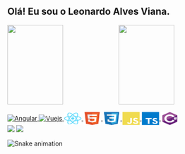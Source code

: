 ## Olá! Eu sou o Leonardo Alves Viana.
<div align="start">
  <a style="display: flex" href="https://github.com/leoalvesv">
  <img height="180em" width='50%' src="https://github-readme-stats.vercel.app/api?username=leoalvesv&show_icons=true&theme=react&include_all_commits=true&count_private=true"/>
  <img height="180em" width='50%' src="https://github-readme-stats.vercel.app/api/top-langs/?username=leoalvesv&layout=compact&langs_count=7&theme=react"/>
</div>
<div style="display: inline_block"><br>
  <img align="center" alt="Angular" height="30" width="40" src="https://cdn.jsdelivr.net/gh/devicons/devicon/icons/angularjs/angularjs-original.svg"/>
  <img align="center" alt="Vuejs" height="30" width="40" src="https://cdn.jsdelivr.net/gh/devicons/devicon/icons/vuejs/vuejs-original.svg" />
  <img align="center" alt="React" height="30" width="40" src="https://raw.githubusercontent.com/devicons/devicon/master/icons/react/react-original.svg">
  <img align="center" alt="HTML" height="30" width="40" src="https://raw.githubusercontent.com/devicons/devicon/master/icons/html5/html5-original.svg">
  <img align="center" alt="CSS" height="30" width="40" src="https://raw.githubusercontent.com/devicons/devicon/master/icons/css3/css3-original.svg">
  <img align="center" alt="JS" height="30" width="40" src="https://raw.githubusercontent.com/devicons/devicon/master/icons/javascript/javascript-plain.svg">
  <img align="center" alt="TS" height="30" width="40" src="https://raw.githubusercontent.com/devicons/devicon/master/icons/typescript/typescript-plain.svg">
  <img align="center" alt="Csharp" height="30" width="40" src="https://raw.githubusercontent.com/devicons/devicon/master/icons/csharp/csharp-original.svg">
          
</div>
  
  ##
 
<div> 
  <a href = "mailto:leoalvesvianna@gmail.com"><img src="https://img.shields.io/badge/-Gmail-%23333?style=for-the-badge&logo=gmail&logoColor=white" target="_blank"></a>
  <a href="https://www.linkedin.com/in/leonardo-alves-viana-8770491b8/" target="_blank"><img src="https://img.shields.io/badge/-LinkedIn-%230077B5?style=for-the-badge&logo=linkedin&logoColor=white" target="_blank"></a> 
 
  ![Snake animation](https://github.com/leoalvesv/leoalvesv/blob/output/github-contribution-grid-snake.svg)
 
</div>
